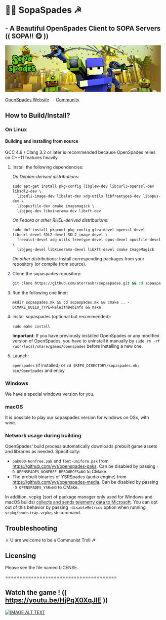 # 🔱🐒 SopaSpades ☭

## - A Beautiful OpenSpades Client to SOPA Servers (( SOPA‼️ 😋 )) 

![alt text](https://github.com/atorresbr/sopaspades/blob/main/sopa/sopaspades.png)


[OpenSpades Website](https://openspades.yvt.jp) — [Community](https://buildandshoot.com)


## How to Build/Install?

### On Linux

#### Building and installing from source
GCC 4.9 / Clang 3.2 or later is recommended because OpenSpades relies on C++11 features heavily.

1. Install the following dependencies:

   *On Debian-derived distributions*:
   ```
   sudo apt-get install pkg-config libglew-dev libcurl3-openssl-dev libsdl2-dev \
     libsdl2-image-dev libalut-dev xdg-utils libfreetype6-dev libopus-dev \
     libopusfile-dev cmake imagemagick \
     libjpeg-dev libxinerama-dev libxft-dev
   ```
   
   *On Fedora or other RHEL-derived distributions*:
   ```
   sudo dnf install pkgconf-pkg-config glew-devel openssl-devel libcurl-devel SDL2-devel SDL2_image-devel \
     freealut-devel xdg-utils freetype-devel opus-devel opusfile-devel \
     libjpeg-devel libXinerama-devel libXft-devel cmake ImageMagick
   ```

   *On other distributions*:
   Install corresponding packages from your repository (or compile from source).

2. Clone the sopaspades repository:

   ```bash
   git clone https://github.com/atorresbr/sopaspades.git && cd sopaspades
   ```

3. Run the following one liner:

   ```
   mkdir sopaspades.mk && cd sopaspades.mk && cmake .. -DCMAKE_BUILD_TYPE=RelWithDebInfo && make
   ```

4. Install sopaspades (optional but recommended):

   `sudo make install`

   **Important**: If you have previously installed OpenSpades or any modified version of OpenSpades, you have to uninstall it manually by `sudo rm -rf /usr/local/share/games/openspades` before installing a new one.

5. Launch:

   `openspades` (if installed) or `cd $REPO_DIRECTORY/sopaspades.mk; bin/OpenSpades` and enjoy


### Windows
We have a special windows version for you.

### macOS
It is possible to play our sopaspades version for windows on OSx, with wine.

### Network usage during building

OpenSpades' build process automatically downloads prebuilt game assets and libraries as needed. Specifically:

- `pak000-Nonfree.pak` and `font-uniform.pak` from <https://github.com/yvt/openspades-paks>. Can be disabled by passing `-D OPENSPADES_NONFREE_RESOURCES=NO` to CMake.
- The prebuilt binaries of YSRSpades (audio engine) from <https://github.com/yvt/openspades-media>. Can be disabled by passing `-D OPENSPADES_YSR=NO` to CMake.

In addition, vcpkg (sort of package manager only used for Windows and macOS builds) [collects and sends telemetry data to Microsoft](https://vcpkg.readthedocs.io/en/latest/about/privacy/). You can opt out of this behavior by passing `-disableMetrics` option when running `vcpkg/bootstrap-vcpkg.sh` command.


## Troubleshooting
 ⚔️ U are welcome to be a Communist Troll ☭


## Licensing
Please see the file named LICENSE.

=======================================

##  Watch the game ! (( https://youtu.be/HjPqX0XqJlE ))

[![IMAGE ALT TEXT](https://i.ytimg.com/vi/jW21aRnie3M/maxresdefault.jpg)]([https://youtu.be/jW21aRnie3M?si=n7HHGnWiDILqLTuL](https://youtu.be/jW21aRnie3M?si=n7HHGnWiDILqLTuL) "SOPA!")


